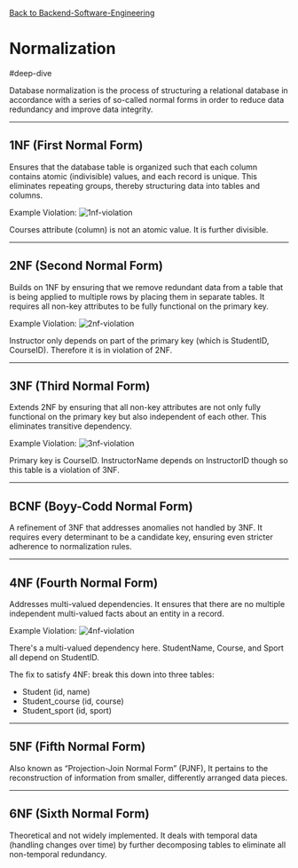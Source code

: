 [Back to Backend-Software-Engineering](backend-software-engineering-hub.md)

# Normalization

#deep-dive

Database normalization is the process of structuring a relational database in accordance with a series of so-called normal forms in order to reduce data redundancy and improve data integrity.

---
## 1NF (First Normal Form)

Ensures that the database table is organized such that each column contains atomic (indivisible) values, and each record is unique. This eliminates repeating groups, thereby structuring data into tables and columns.

Example Violation:
![1nf-violation](1nf-violation.png)

Courses attribute (column) is not an atomic value. It is further divisible.

---
## 2NF (Second Normal Form)

Builds on 1NF by ensuring that we remove redundant data from a table that is being applied to multiple rows by placing them in separate tables. It requires all non-key attributes to be fully functional on the primary key.

Example Violation:
![2nf-violation](2nf-violation.png)

Instructor only depends on part of the primary key (which is StudentID, CourseID). Therefore it is in violation of 2NF.

---
## 3NF (Third Normal Form)

Extends 2NF by ensuring that all non-key attributes are not only fully functional on the primary key but also independent of each other. This eliminates transitive dependency.

Example Violation:
![3nf-violation](3nf-violation.png)

Primary key is CourseID. InstructorName depends on InstructorID though so this table is a violation of 3NF.

---
## BCNF (Boyy-Codd Normal Form)

A refinement of 3NF that addresses anomalies not handled by 3NF. It requires every determinant to be a candidate key, ensuring even stricter adherence to normalization rules.

---
## 4NF (Fourth Normal Form)

Addresses multi-valued dependencies. It ensures that there are no multiple independent multi-valued facts about an entity in a record.

Example Violation:
![4nf-violation](4nf-violation.png)

There's a multi-valued dependency here. StudentName, Course, and Sport all depend on StudentID.

The fix to satisfy 4NF: break this down into three tables:

- Student (id, name)
- Student_course (id, course)
- Student_sport (id, sport)

---
## 5NF (Fifth Normal Form)

Also known as “Projection-Join Normal Form” (PJNF), It pertains to the reconstruction of information from smaller, differently arranged data pieces.

---
## 6NF (Sixth Normal Form)

Theoretical and not widely implemented. It deals with temporal data (handling changes over time) by further decomposing tables to eliminate all non-temporal redundancy.
